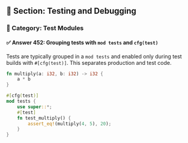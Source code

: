 ## 📘 Section: Testing and Debugging  
### 🔹 Category: Test Modules  
#### ✅ Answer 452: Grouping tests with `mod tests` and `cfg(test)`

Tests are typically grouped in a `mod tests` and enabled only during test builds with `#[cfg(test)]`. This separates production and test code.

```rust
fn multiply(a: i32, b: i32) -> i32 {
    a * b
}

#[cfg(test)]
mod tests {
    use super::*;
    #[test]
    fn test_multiply() {
        assert_eq!(multiply(4, 5), 20);
    }
}
```
